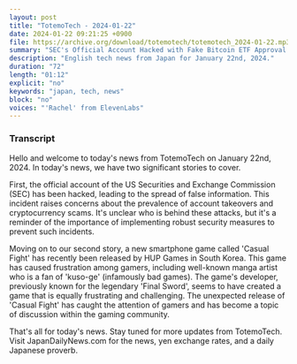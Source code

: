 ```yaml
---
layout: post
title: "TotemoTech - 2024-01-22"
date: 2024-01-22 09:21:25 +0900
file: https://archive.org/download/totemotech/totemotech_2024-01-22.mp3
summary: "SEC's Official Account Hacked with Fake Bitcoin ETF Approval and New Smartphone Game Causes Frustration, & more…"
description: "English tech news from Japan for January 22nd, 2024."
duration: "72"
length: "01:12"
explicit: "no"
keywords: "japan, tech, news"
block: "no"
voices: "'Rachel' from ElevenLabs"
---
```


### Transcript

Hello and welcome to today's news from TotemoTech on January 22nd, 2024. In today's news, we have two significant stories to cover.

First, the official account of the US Securities and Exchange Commission (SEC) has been hacked, leading to the spread of false information. This incident raises concerns about the prevalence of account takeovers and cryptocurrency scams. It's unclear who is behind these attacks, but it's a reminder of the importance of implementing robust security measures to prevent such incidents.

Moving on to our second story, a new smartphone game called 'Casual Fight' has recently been released by HUP Games in South Korea. This game has caused frustration among gamers, including well-known manga artist who is a fan of 'kuso-ge' (infamously bad games). The game's developer, previously known for the legendary 'Final Sword', seems to have created a game that is equally frustrating and challenging. The unexpected release of 'Casual Fight' has caught the attention of gamers and has become a topic of discussion within the gaming community.

That's all for today's news. Stay tuned for more updates from TotemoTech.   Visit JapanDailyNews.com for the news, yen exchange rates, and a daily Japanese proverb.
